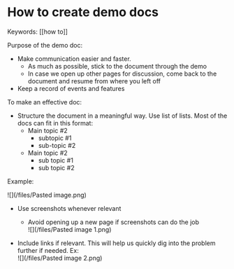 # How to create demo docs
Keywords: [[how to]]

Purpose of the demo doc:  
- Make communication easier and faster.  
    - As much as possible, stick to the document through the demo   
    - In case we open up other pages for discussion, come back to the document and resume from where you left off  
- Keep a record of events and features  



To make an effective doc:    
- Structure the document in a meaningful way. Use list of lists. Most of the docs can fit in this format:
    - Main topic #2  
        - subtopic #1  
        - sub-topic #2  
    - Main topic #2  
        - sub topic #1  
        - sub topic #2  

Example:

![](/files/Pasted image.png)


- Use screenshots whenever relevant  
	- Avoid opening up a new page if screenshots can do the job  
![](/files/Pasted image 1.png)  


- Include links if relevant. This will help us quickly dig into the problem further if needed. Ex:  
![](/files/Pasted image 2.png)